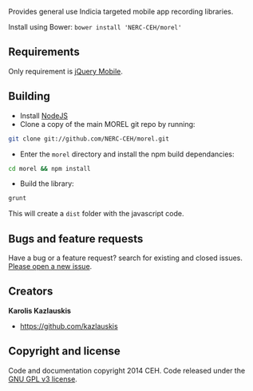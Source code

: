 Provides general use Indicia targeted mobile app recording libraries.

Install using Bower: `bower install 'NERC-CEH/morel'`

## Requirements

Only requirement is [jQuery Mobile](https://github.com/jquery/jquery-mobile).

## Building

- Install [NodeJS](http://nodejs.org/)
- Clone a copy of the main MOREL git repo by running:

```bash
git clone git://github.com/NERC-CEH/morel.git
```

- Enter the `morel` directory and install the npm build dependancies:

```bash
cd morel && npm install
```

- Build the library: 

```bash
grunt
```

This will create a `dist` folder with the javascript code.


## Bugs and feature requests

Have a bug or a feature request? search for existing and closed issues. [Please open a new issue](https://github.com/NERC-CEH/morel/issues).


## Creators

**Karolis Kazlauskis**

- <https://github.com/kazlauskis>



## Copyright and license

Code and documentation copyright 2014 CEH. Code released under the [GNU GPL v3 license](LICENSE).
